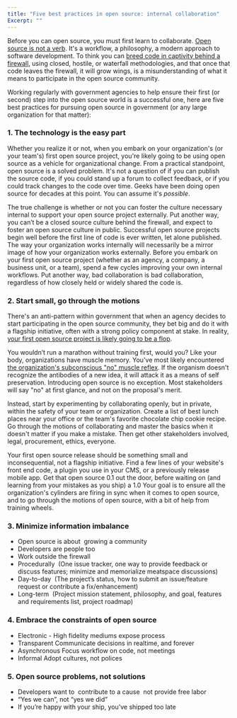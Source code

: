 ```yaml
---
title: "Five best practices in open source: internal collaboration"
Excerpt: ""
---
```


Before you can open source, you must first learn to collaborate. [Open source is not a verb](http://ben.balter.com/2012/10/15/open-source-is-not-a-verb/). It's a workflow, a philosophy, a modern approach to software development. To think you can [breed code in captivity behind a firewall](http://ben.balter.com/2013/05/14/we-ve-been-selling-open-source-wrong/), using closed, hostile, or waterfall methodologies, and that once that code leaves the firewall, it will grow wings, is a  misunderstanding of what it means to participate in the open source community.

Working regularly with government agencies to help ensure their first (or second) step into the open source world is a successful one, here are five best practices for pursuing open source in government (or any large organization for that matter):

### 1. The technology is the easy part

Whether you realize it or not, when you embark on your organization's (or your team's) first open source project, you're likely going to be using open source as a vehicle for organizational change. From a practical standpoint, open source is a solved problem. It's not a question of if you can publish the source code, if you could stand up a forum to collect feedback, or if you could track changes to the code over time. Geeks have been doing open source for decades at this point. You can assume it's *possible*.

The true challenge is whether or not you can foster the  culture necessary internal to support your open source project externally. Put another way, you can’t be a closed source culture behind the firewall, and expect to foster an open source culture in public. Successful open source projects begin well before the first line of code is ever written, let alone published. The way your organization works internally will necessarily be a mirror image of how your organization works externally. Before you embark on your first open source project (whether as an agency, a company, a business unit, or a team), spend a few cycles improving your own internal workflows. Put another way, bad collaboration is bad collaboration, regardless of how closely held or widely shared the code is.

### 2. Start small, go through the motions

There's an anti-pattern within government that when an agency decides to start participating in the open source community, they bet big and do it with a flagship initiative, often with a strong policy component at stake. In reality, [your first open source project is likely going to be a flop](http://ben.balter.com/2015/02/11/why-your-first-open-source-project-is-going-to-be-a-dud/).

You wouldn’t run a marathon without training first, would you? Like your body, organizations have muscle memory. You've most likely encountered [the organization's subconscious "no" muscle reflex](http://ben.balter.com/2014/03/21/want-to-innovate-in-government-focus-on-culture/#bureaucracy-is-an-organism). If the organism doesn't recognize the antibodies of a new idea, it will attack it as a means of self preservation. Introducing open source is no exception. Most stakeholders will say "no" at first glance, and not on the proposal's merit.

Instead, start by experimenting by collaborating openly, but in private, within the safety of your team or organization. Create a list of best lunch places near your office or the team's favorite chocolate chip cookie recipe. Go through the motions of collaborating and master the basics when it doesn't matter if you make a mistake. Then get other stakeholders involved, legal, procurement, ethics, everyone.

Your first open source release should be something small and inconsequential, not a flagship initiative. Find a few lines of your website's front end code, a plugin you use in your CMS, or a previously release mobile app. Get that open source 0.1 out the door, before waiting on (and learning from your mistakes as you ship) a 1.0 Your goal is to ensure all the organization's cylinders are firing in sync when it comes to open source, and to go through the motions of open source, with a bit of help from training wheels.

### 3. Minimize information imbalance

* Open source is about  growing a community
* Developers are people too
* Work outside the firewall
* Procedurally  (One issue tracker, one way to provide feedback or discuss features; minimize and memorialize
meatspace discussions)
* Day-to-day  (The project’s status, how to submit an issue/feature request or contribute a fix/enhancement)
* Long-term  (Project mission statement, philosophy, and goal, features and requirements list, project roadmap)

### 4. Embrace the constraints of open source

* Electronic - High fidelity mediums expose process
* Transparent Communicate decisions in realtime, and forever
* Asynchronous Focus workflow on code, not meetings
* Informal Adopt cultures, not polices

### 5. Open source problems, not solutions

* Developers want to  contribute to a cause  not provide free labor
* “Yes we can”, not “yes we did”
* If you’re happy with your ship, you’ve shipped too late
